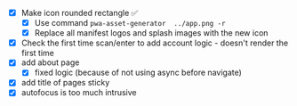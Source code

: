 - [x] Make icon rounded rectangle ✅
    - [x] Use command `pwa-asset-generator  ../app.png -r`
    - [x] Replace all manifest logos and splash images with the new icon
- [x] Check the first time scan/enter to add account logic - doesn't render the first time
- [x] add about page
    - [x] fixed logic (because of not using async before navigate)
- [x] add title of pages sticky
- [x] autofocus is too much intrusive
